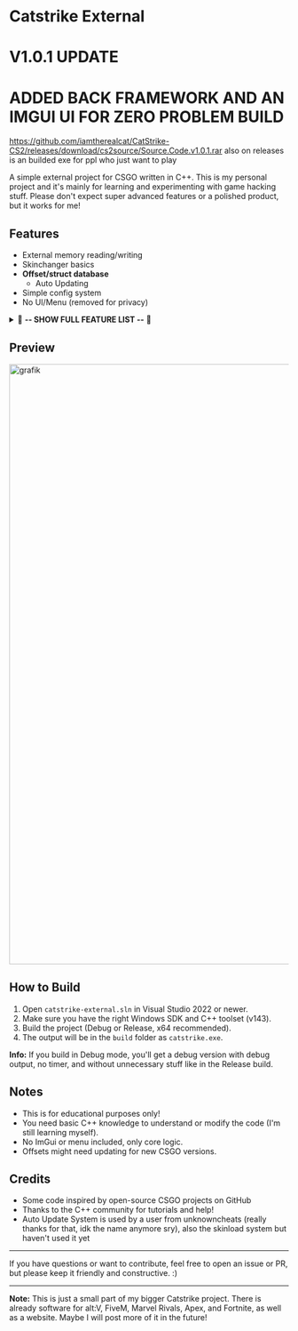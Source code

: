 # Catstrike External

# V1.0.1 UPDATE
# ADDED BACK FRAMEWORK AND AN IMGUI UI FOR ZERO PROBLEM BUILD
https://github.com/iamtherealcat/CatStrike-CS2/releases/download/cs2source/Source.Code.v1.0.1.rar
also on releases is an builded exe for ppl who just want to play


A simple external project for CSGO written in C++. This is my personal project and it's mainly for learning and experimenting with game hacking stuff. Please don't expect super advanced features or a polished product, but it works for me!

## Features
- External memory reading/writing
- Skinchanger basics
- **Offset/struct database**
  - Auto Updating
- Simple config system
- No UI/Menu (removed for privacy)

<details>
<summary>🔽 <strong>-- SHOW FULL FEATURE LIST --</strong> 🔽</summary>


### Aimbot
- Aimbot (psilent, mouse, angle)
- Visual aimbot features: FOV circle, aim line, aim dot
- RCS (Recoil Control System)

### Visuals
- **Player ESP**
  - Box ESP
  - Player Box Glow
  - Rainbow Box Glow
  - Health Based Box Glow
  - Skeleton
  - Health Bar
  - Player Names
  - Weapon Names
  - Distance
  - Off-Screen Arrows
- **World ESP**
  - Smoke ESP
  - Molotov ESP
  - Item Drops
  - Bomb ESP
- **Radar Settings**
  - Enable Radar
  - Show Distance
  - Show Bomb
- **ESP Settings**
  - Glow Intensity
  - Rainbow Speed

### Misc
- **Movement**
  - Local Trail
  - Enemy Trail
- **Spectator**
  - Spectator List
  - Spectator Names
- **Exploits**
  - Night Mode
- **General**
  - Team Check
  - Watermark

</details>

## Preview

<img width="1920" height="1080" alt="grafik" src="https://github.com/user-attachments/assets/fcf46446-e58a-47cb-ad73-b3f6022c3638" />


## How to Build
1. Open `catstrike-external.sln` in Visual Studio 2022 or newer.
2. Make sure you have the right Windows SDK and C++ toolset (v143).
3. Build the project (Debug or Release, x64 recommended).
4. The output will be in the `build` folder as `catstrike.exe`.

**Info:** If you build in Debug mode, you'll get a debug version with debug output, no timer, and without unnecessary stuff like in the Release build.

## Notes
- This is for educational purposes only!
- You need basic C++ knowledge to understand or modify the code (I'm still learning myself).
- No ImGui or menu included, only core logic.
- Offsets might need updating for new CSGO versions.

## Credits
- Some code inspired by open-source CSGO projects on GitHub
- Thanks to the C++ community for tutorials and help!
- Auto Update System is used by a user from unknowncheats (really thanks for that, idk the name anymore sry), also the skinload system but haven't used it yet

---

If you have questions or want to contribute, feel free to open an issue or PR, but please keep it friendly and constructive. :)

---

**Note:** This is just a small part of my bigger Catstrike project. There is already software for alt:V, FiveM, Marvel Rivals, Apex, and Fortnite, as well as a website. Maybe I will post more of it in the future!
